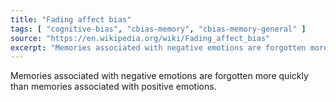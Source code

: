 ```yaml
---
title: "Fading affect bias"
tags: [ "cognitive-bias", "cbias-memory", "cbias-memory-general" ]
source: "https://en.wikipedia.org/wiki/Fading_affect_bias"
excerpt: "Memories associated with negative emotions are forgotten more quickly than memories associated with positive emotions."
---
```


Memories associated with negative emotions are forgotten more quickly than memories associated with positive emotions.
